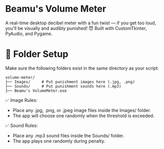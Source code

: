 # Beamu's Volume Meter
A real-time desktop decibel meter with a fun twist — if you get too loud, you'll be visually and audibly punished! 😈
Built with CustomTkinter, PyAudio, and Pygame.

# 📁 Folder Setup
Make sure the following folders exist in the same directory as your script:
```
volume-meter/
├── Images/     # Put punishment images here (.jpg, .png)
├── Sounds/     # Put punishment sounds here (.mp3)
├── Beamu's VolumeMeter.exe
```

✅ Image Rules:
- Place any .jpg, .png, or .jpeg image files inside the Images/ folder.
- The app will choose one randomly when the threshold is exceeded.

✅ Sound Rules:
- Place any .mp3 sound files inside the Sounds/ folder.
- The app plays one randomly during penalty.
